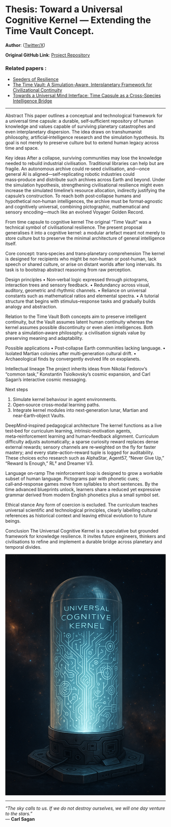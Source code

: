 # Thesis: Toward a Universal Cognitive Kernel — Extending the Time Vault Concept.

**Author**:  ([Twitter/X](https://x.com/Kwazikot))  

**Original GitHub Link**: [Project Repository](https://github.com/Kwasikot/KwasikotPapers/tree/main/en/seeders_of_resilience)

### **Related papers** :
- [Seeders of Resilience](https://github.com/Kwasikot/KwasikotPapers/blob/main/en/seeders_of_resilience/Seeders%20of%20Resilience.MD)
- [The Time Vault: A Simulation-Aware, Interplanetary Framework for Civilizational Continuity](https://github.com/Kwasikot/KwasikotPapers/blob/main/en/seeders_of_resilience/The%20Time%20Vault%20A%20Simulation-Aware%2C%20Interplanetary%20Framework%20for%20Civilizational%20Continuity.MD)
- [Towards a Universal Mind Interface: Time Capsule as a Cross-Species Intelligence Bridge](https://github.com/Kwasikot/KwasikotPapers/blob/main/en/seeders_of_resilience/Towards%20a%20Universal%20Mind%20Interface%20Time%20Capsule%20as%20a%20Cross-Species%20Intelligence%20Bridge.MD)

---

Abstract
This paper outlines a conceptual and technological framework for a universal time capsule: a durable, self‑sufficient repository of human knowledge and values capable of surviving planetary catastrophes and even interplanetary dispersion. The idea draws on transhumanist philosophy, artificial‑intelligence research and the simulation hypothesis. Its goal is not merely to preserve culture but to extend human legacy across time and space.

Key ideas
After a collapse, surviving communities may lose the knowledge needed to rebuild industrial civilisation. Traditional libraries can help but are fragile. An autonomous archive could re‑seed civilisation, and—once general AI is aligned—self‑replicating robotic industries could mass‑produce and distribute such archives across Earth and beyond. Under the simulation hypothesis, strengthening civilisational resilience might even increase the simulated timeline’s resource allocation, indirectly justifying the capsule’s construction. To reach both post‑collapse humans and hypothetical non‑human intelligences, the archive must be format‑agnostic and cognitively universal, combining pictographic, mathematical and sensory encoding—much like an evolved Voyager Golden Record.

From time capsule to cognitive kernel
The original “Time Vault” was a technical symbol of civilisational resilience. The present proposal generalises it into a cognitive kernel: a modular artefact meant not merely to store culture but to preserve the minimal architecture of general intelligence itself.

Core concept: trans‑species and trans‑planetary comprehension
The kernel is designed for recipients who might be non‑human or post‑human, lack speech or shared culture, or arise on distant worlds after long intervals. Its task is to bootstrap abstract reasoning from raw perception.

Design principles
• Non‑verbal logic expressed through pictograms, interaction trees and sensory feedback.
• Redundancy across visual, auditory, geometric and rhythmic channels.
• Reliance on universal constants such as mathematical ratios and elemental spectra.
• A tutorial structure that begins with stimulus–response tasks and gradually builds analogy and abstraction.

Relation to the Time Vault
Both concepts aim to preserve intelligent continuity, but the Vault assumes latent human continuity whereas the kernel assumes possible discontinuity or even alien intelligences. Both share a simulation‑aware philosophy: a civilisation signals value by preserving meaning and adaptability.

Possible applications
• Post‑collapse Earth communities lacking language.
• Isolated Martian colonies after multi‑generation cultural drift.
• Archaeological finds by convergently evolved life on exoplanets.

Intellectual lineage
The project inherits ideas from Nikolai Fedorov’s “common task,” Konstantin Tsiolkovsky’s cosmic expansion, and Carl Sagan’s interactive cosmic messaging.

Next steps

1. Simulate kernel behaviour in agent environments.
2. Open‑source cross‑modal learning paths.
3. Integrate kernel modules into next‑generation lunar, Martian and near‑Earth‑object Vaults.

DeepMind‑inspired pedagogical architecture
The kernel functions as a live test‑bed for curriculum learning, intrinsic‑motivation agents, meta‑reinforcement learning and human‑feedback alignment. Curriculum difficulty adjusts automatically; a sparse curiosity reward replaces dense external rewards; sensory channels are re‑weighted on the fly for faster mastery; and every state–action–reward tuple is logged for auditability. These choices echo research such as AlphaStar, Agent57, “Never Give Up,” “Reward Is Enough,” RL² and Dreamer V3.

Language on‑ramp
The reinforcement loop is designed to grow a workable subset of human language. Pictograms pair with phonetic cues; call‑and‑response games move from syllables to short sentences. By the time advanced blueprints unlock, learners share a reduced yet expressive grammar derived from modern English phonetics plus a small symbol set.

Ethical stance
Any form of coercion is excluded. The curriculum teaches universal scientific and technological principles, clearly labelling cultural references as historical context and leaving ethical evolution to future beings.

Conclusion
The Universal Cognitive Kernel is a speculative but grounded framework for knowledge resilience. It invites future engineers, thinkers and civilisations to refine and implement a durable bridge across planetary and temporal divides.


![img](https://github.com/Kwasikot/KwasikotPapers/blob/main/images/7d3cb880-9995-4dbc-93d9-1dcc59de4214.png)

---

*“The sky calls to us. If we do not destroy ourselves, we will one day venture to the stars.”*  
— **Carl Sagan**
